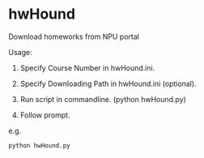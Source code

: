 # hwHound
Download homeworks from NPU portal

Usage: 

1. Specify Course Number in hwHound.ini.

2. Specify Downloading Path in hwHound.ini (optional).

3. Run script in commandline. (python hwHound.py)
 
4. Follow prompt.

e.g.
```
python hwHound.py
```
